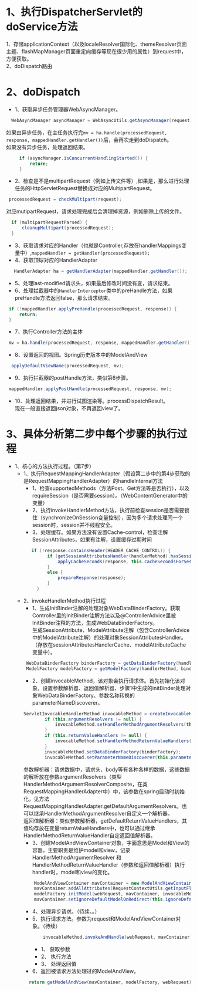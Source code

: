 # 1、执行DispatcherServlet的doService方法
  1、存储applicationContext（以及localeResolver国际化、themeResolver页面主题、flashMapManager页面重定向缓存等现在很少用的属性）到request中，方便获取。  
  2、doDispatch路由
 
  
# 2、doDispatch
  - 1、获取异步任务管理器WebAsyncManager。  
  ```java
    WebAsyncManager asyncManager = WebAsyncUtils.getAsyncManager(request);
```  
   如果由异步任务，在主任务执行完`mv = ha.handle(processedRequest, response, mappedHandler.getHandler())`后，会再次走到doDispatch。  
   如果没有异步任务，处理返回结果。  
   ```java
        if (asyncManager.isConcurrentHandlingStarted()) {
            return;
        }
```   
   - 2、检查是不是multipartRequest（例如上传文件等）,如果是，那么进行处理任务的HttpServletRequest替换成对应的MultipartRequest。  
   ```java
    processedRequest = checkMultipart(request);
```  
  对应mutipartRequest，请求处理完成后会清理掉资源，例如删除上传的文件。
  ```java
    if (multipartRequestParsed) {
        cleanupMultipart(processedRequest);
    }
```  
  - 3、获取请求对应的Handler（也就是Controller,存放在handlerMappings变量中）,`mappedHandler = getHandler(processedRequest);`  
  - 4、获取顶球对应的HandlerAdapter  
 ```java
    HandlerAdapter ha = getHandlerAdapter(mappedHandler.getHandler());  
```        
   - 5、处理last-modified请求头，如果最后修改时间没有变，请求结束。  
   - 6、处理拦截器中的`HandlerInterceptor`类中的preHandle方法，如果preHandle方法返回false，那么请求结束。
   ```java
    if (!mappedHandler.applyPreHandle(processedRequest, response)) {
        return;
    }
```  
   - 7、执行Controller方法的主体  
   ```java
    mv = ha.handle(processedRequest, response, mappedHandler.getHandler());
```  
   - 8、设置返回的视图。Spring历史版本中的ModelAndView  
   ```java
     applyDefaultViewName(processedRequest, mv);
```  
   - 9、执行拦截器的postHandle方法，类似第6步骤。  
   ```java
    mappedHandler.applyPostHandle(processedRequest, response, mv);
```  
   - 10、处理返回结果，并进行试图渲染等。processDispatchResult。  
     现在一般直接返回json对象，不再返回view了。  
       
# 3、具体分析第二步中每个步骤的执行过程
   - 1、核心的方法执行过程。（第7步）  
      - 1、执行RequestMappingHandlerAdapter（假设第二步中的第4步获取的是RequestMappingHandlerAdapter）的handleInternal方法  
	       - 1、检查supportedMethods（方法Post、Get方法等是否执行），以及requireSession（是否需要session）。（WebContentGenerator中的变量）  
		   - 2、执行invokeHandlerMethod方法，执行前检查session是否需要锁住（synchronizeOnSession变量控制），因为多个请求处理同一个session时，session并不线程安全。  
		   - 3、处理缓存。如果方法没有设置Cache-control，检查注解SessionAttributes，如果有注解，设置缓存过期时间
		   ```java
              if (!response.containsHeader(HEADER_CACHE_CONTROL)) {
					if (getSessionAttributesHandler(handlerMethod).hasSessionAttributes()) {
						applyCacheSeconds(response, this.cacheSecondsForSessionAttributeHandlers);
					}
					else {
						prepareResponse(response);
					}
				}
        ```    
     - 2、invokeHandlerMethod执行过程 
        - 1、生成InitBinder注解的处理对象WebDataBinderFactory。获取Controller里的InitBinder注解方法以及@ControllerAdvice里被InitBinder注释的方法，生成WebDataBinderFactory。  
        生成SessionAttribute、ModelAttribute注解（包含ControllerAdvice中的ModelAttribute注解）的处理对象SessionAttributesHandler。（存放在sessionAttributesHandlerCache、modelAttributeCache变量中）。  
        ```java
         WebDataBinderFactory binderFactory = getDataBinderFactory(handlerMethod);
         ModelFactory modelFactory = getModelFactory(handlerMethod, binderFactory);
        ```  
        - 2、创建invocableMethod，该对象会执行请求体。首先初始化该对象，设置参数解析器、返回值解析器、步骤1中生成的initBinder处理对象WebDataBinderFactory、参数名称转换的parameterNameDiscoverer。   
        ```java
       ServletInvocableHandlerMethod invocableMethod = createInvocableHandlerMethod(handlerMethod);
				if (this.argumentResolvers != null) {
					invocableMethod.setHandlerMethodArgumentResolvers(this.argumentResolvers);
				}
				if (this.returnValueHandlers != null) {
					invocableMethod.setHandlerMethodReturnValueHandlers(this.returnValueHandlers);
				}
				invocableMethod.setDataBinderFactory(binderFactory);
			 	invocableMethod.setParameterNameDiscoverer(this.parameterNameDiscoverer);
        ```   
        参数解析器：请求数据中，请求头、body等有各种各样的数据，这些数据的解析放在参数argumentResolvers（类型HandlerMethodArgumentResolverComposite，在类RequestMappingHandlerAdapter中）中，该参数在spring启动时初始化，见方法RequestMappingHandlerAdapter.getDefaultArgumentResolvers。也可以继承HandlerMethodArgumentResolver自定义一个解析器。   
        返回值解析器：类似参数解析器，getDefaultReturnValueHandlers，其值均存放在变量returnValueHandlers中，也可以通过继承HandlerMethodReturnValueHandler自定返回值解析器。   
        - 3、创建ModelAndViewContainer对象，字面意思是Model和View的容器，主要职责是维护model和view，记录HandlerMethodArgumentResolver 和 HandlerMethodReturnValueHandler（参数和返回值解析器）执行handler时，model和view的变化。 
        ```java
            ModelAndViewContainer mavContainer = new ModelAndViewContainer();
            mavContainer.addAllAttributes(RequestContextUtils.getInputFlashMap(request));
            modelFactory.initModel(webRequest, mavContainer, invocableMethod);
            mavContainer.setIgnoreDefaultModelOnRedirect(this.ignoreDefaultModelOnRedirect);
         ```  
        - 4、处理异步请求。（待续。。）  
     	- 5、执行请求方法。参数为request和ModelAndViewContainer对象。（待续）
     		```java
                invocableMethod.invokeAndHandle(webRequest, mavContainer);
            ```
     		- 1、 获取参数
     		- 2、 执行方法
     		- 3、 处理返回值	
     	- 6、返回被请求方法处理过的ModelAndView。  
     	```java
          return getModelAndView(mavContainer, modelFactory, webRequest);
        ```
     					